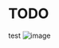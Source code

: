 # TODO
test
![image](https://github.com/szymciogrosik/alfa-app/assets/23083737/e23a742f-46c2-4def-bd5a-895981dfabb0)
